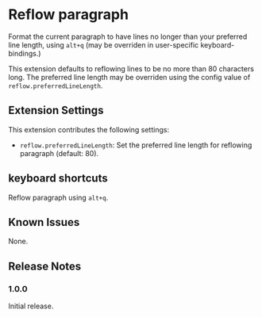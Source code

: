 # Reflow paragraph

Format the current paragraph to have lines no longer than your preferred line
length, using `alt+q` (may be overriden in user-specific keyboard-bindings.) 

This extension defaults to reflowing lines to be no more than 80 characters
long. The preferred line length may be overriden using the config value of
`reflow.preferredLineLength`.

## Extension Settings

This extension contributes the following settings:

* `reflow.preferredLineLength`: Set the preferred line length for reflowing paragraph (default: 80).

## keyboard shortcuts

Reflow paragraph using `alt+q`.

## Known Issues

None.

## Release Notes

### 1.0.0

Initial release.